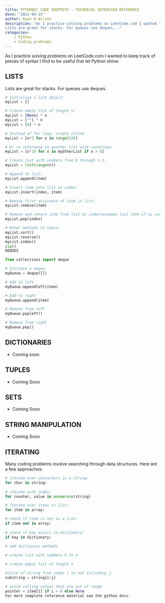 ```yaml
---
title: PYTHONIC CODE SNIPPETS - TECHNICAL INTERVIEW REFERENCE
date: "2021-09-15"
author: Ryan N Wilson
description: "As I practice solving problems on LeetCode.com I wanted to keep track of pieces of syntax I find to be useful that let Python shine:
Lists are great for stacks. For queues use deques..."
categories:
    - Python
    - Coding problems
---
```

As I practice solving problems on LeetCode.com I wanted to keep track of pieces of syntax I find to be useful that let Python shine:

## LISTS

Lists are great for stacks. For queues use deques.

```python
# Initialize a list object:
myList = []

# Create empty list of length n:
myList = [None] * n
myList = [""] * n
myList = [0] * n

# Instead of for loop, create inline
myList = [x*2 for x in range(10)]

# Or in reference to another list with condition:
myList = [x*10 for x in myOtherList if x > 0]

# Create list with numbers from 0 through n-1:
myList = list(range(n))

# Append to list:
myList.append(item)

# Insert item into list at index:
myList.insert(index, item)

# Remove first occurance of item in list:
myList.remove(item)

# Remove and return item from list at index(assumes last item if no index)
myList.pop(index)

# Other methods to learn:
myList.sort()
myList.reverse()
myList.index()
zip()
DEQUES

from collections import deque

# Initiate a deque
myQueue = deque([])

# Add to left
myQueue.appendleft(item)

# Add to right
myQueue.append(item)

# Remove from left
myQueue.popleft()

# Remove from right
myQueue.pop()
```

## DICTIONARIES

- Coming soon

## TUPLES

- Coming Soon

## SETS

- Coming Soon

## STRING MANIPULATION

- Coming Soon

## ITERATING

Many coding problems involve searching through data structures. Here are a few approaches:

```python
# iterate over characters in a string:
for char in string:
  
# iterate with index:
for counter, value in enumerate(string)

# iterate over items in list:
for item in array:

# check if item is not in a list:
if item not in array:
 
# check if key exists in dictionary:
if key in dictionary:
  
# add dictionary methods

# create list with numbers 0 to n

# create empty list of length n

#slice of string from index i to not including j:
substring = string[i:j]

# avoid calling values that are out of range
pointer = item[i] if i > 0 else None
For more complete reference material see the python docs.
```